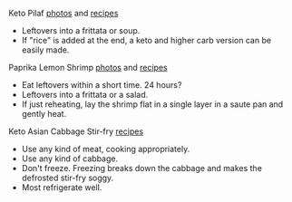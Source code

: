 Keto Pilaf
  [photos](https://www.google.com/search?q=pilaf&tbm=isch) and
  [recipes](https://www.google.com/search?q=keto+pilaf+recipe)
  - Leftovers into a frittata or soup.
  - If "rice" is added at the end, a keto and higher carb version can be easily made.
 
Paprika Lemon Shrimp
  [photos](https://www.google.com/search?q=paprika+lemon+shrimp&tbm=isch) and
  [recipes](https://www.google.com/search?q=paprika+lemon+shrimp)
  - Eat leftovers within a short time.  24 hours?
  - Leftovers into a frittata or a salad.
  - If just reheating, lay the shrimp flat in a single layer in a saute pan and gently heat.

Keto Asian Cabbage Stir-fry
  [recipes](https://www.google.com/search?q=Keto+Asian+cabbage+stir-fry)
  - Use any kind of meat, cooking appropriately.
  - Use any kind of cabbage.
  - Don't freeze.  Freezing breaks down the cabbage and makes the defrosted stir-fry soggy.
  - Most refrigerate well.
